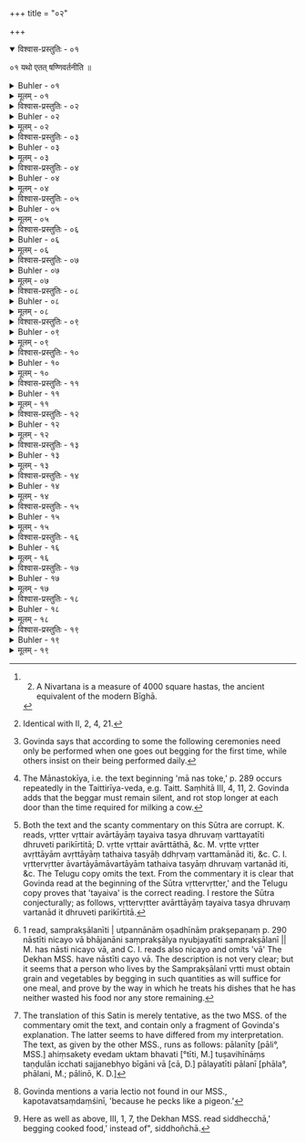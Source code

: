 +++
title = "०२"

+++
<details open><summary>विश्वास-प्रस्तुतिः - ०१</summary>

०१  यथो एतत् षण्णिवर्तनीति ॥
</details>

<details><summary>Buhler - ०१</summary>

1. As regards (the mode of subsistence called) Shaṇṇivartanī, (that) is (as follows):
</details>

<details><summary>मूलम् - ०१</summary>

०१  यथो एतत् षण्णिवर्तनीति ॥
</details>

<details><summary>विश्वास-प्रस्तुतिः - ०२</summary>

०२  षड् एव निवर्तनानि निरुपहतानि करोति । स्वामिने भागमुत्सृजत्य् अनुज्ञातं वा गृह्णाति ॥
</details>

<details><summary>Buhler - ०२</summary>

2. He cultivates six Nivartanas (of) fallow (land); he gives a share to the owner (of the soil), or solicits his permission (to keep the whole produce). [^1] 


[^1]:  2. A Nivartana is a measure of 4000 square hastas, the ancient equivalent of the modern Bīghā.
</details>

<details><summary>मूलम् - ०२</summary>

०२  षड् एव निवर्तनानि निरुपहतानि करोति । स्वामिने भागमुत्सृजत्य् अनुज्ञातं वा गृह्णाति ॥
</details>

<details><summary>विश्वास-प्रस्तुतिः - ०३</summary>

०३  प्राक् प्रातराशात् कर्षी स्याद् अस्यूतनासिकाभ्यांसमुष्काभ्याम् अतुदन्न् आरया मुहुर्मुहुर् अभ्युच्छन्दयन् ॥ {= ब्ध्स् २।२।४।२०-२१}
</details>

<details><summary>Buhler - ०३</summary>

3. Let him plough before breakfast with two bulls whose noses have not been pierced, not striking (them) with the goad, (but) frequently coaxing (them). [^2] 


[^2]:  Identical with II, 2, 4, 21.
</details>

<details><summary>मूलम् - ०३</summary>

०३  प्राक् प्रातराशात् कर्षी स्याद् अस्यूतनासिकाभ्यांसमुष्काभ्याम् अतुदन्न् आरया मुहुर्मुहुर् अभ्युच्छन्दयन् ॥ {= ब्ध्स् २।२।४।२०-२१}
</details>

<details><summary>विश्वास-प्रस्तुतिः - ०४</summary>

०४  एतेन विधिना षण्निवर्तनानि करोतीतिषण्णिवर्तनी ॥ [k: षण्णिवर्तनानि]
</details>

<details><summary>Buhler - ०४</summary>

4. If he cultivates six Nivartanas in this manner (and subsists thereby), that is (the mode of living called) Shaṇṇivartanī (subsistence on six Nivartanas).
</details>

<details><summary>मूलम् - ०४</summary>

०४  एतेन विधिना षण्निवर्तनानि करोतीतिषण्णिवर्तनी ॥ [k: षण्णिवर्तनानि]
</details>

<details><summary>विश्वास-प्रस्तुतिः - ०५</summary>

०५  कौद्दालीति । जलाभ्याशे कुद्दालेन वा फालेन वा तीक्ष्णकाष्ठेन वा खनति बीजान्य् आवपति कन्दमूलफलशाकौषधीर् निष्पादयति ॥
</details>

<details><summary>Buhler - ०५</summary>

5. (As regards the mode of subsistence called) Kauddālī, he digs up (the soil) near a water(-course or tank) with a spade, a ploughshare, or a pointed piece of wood, sows seed, (and) grows bulbs, roots, fruit, pot-herbs, and vegetables.
</details>

<details><summary>मूलम् - ०५</summary>

०५  कौद्दालीति । जलाभ्याशे कुद्दालेन वा फालेन वा तीक्ष्णकाष्ठेन वा खनति बीजान्य् आवपति कन्दमूलफलशाकौषधीर् निष्पादयति ॥
</details>

<details><summary>विश्वास-प्रस्तुतिः - ०६</summary>

०६  कुद्दालेन करोतीति कौद्दाली ॥
</details>

<details><summary>Buhler - ०६</summary>

6. (If he thus) cultivates (land) with a spade (and lives on its produce), that is the (mode of life called) Kauddālī (subsistence by the spade). [^3] 


[^3]:  Govinda says that according to some the following ceremonies need only be performed when one goes out begging for the first time, while others insist on their being performed daily.
</details>

<details><summary>मूलम् - ०६</summary>

०६  कुद्दालेन करोतीति कौद्दाली ॥
</details>

<details><summary>विश्वास-प्रस्तुतिः - ०७</summary>

०७  ध्रुवया वर्तमानः शुक्लेन वाससा शिरो वेष्टयति । भूत्यैत्वा शिरो वेष्टयामीति । ब्रह्मवर्चसम् असि ब्रह्मवर्चसाय त्वेतिकृष्णाजिनम् आदत्ते ऽब्लिङ्गाभिः पवित्रम् । बलम् असि बलाय [H:वलाय] त्वेति कमण्डलुम् । धान्यम् असि पुष्ट्यै त्वेति वीवधम् । सखा मा गोपायेति दण्डम् ॥
</details>

<details><summary>Buhler - ०७</summary>

7. He who lives by the (mode of subsistence called) Dhruvā, wraps up his head in a white dress (saying), 'For the sake of welfare I wrap thee up, O head,' (and) takes the skin of a black antelope (with the words), '(Thou art) spiritual pre-eminence, (I take thee) for the sake of spiritual pre-eminence;' the Pavitra (reciting) the Abliṅga texts; the water-pot (saying), 'Thou art strength, (I take) thee for [^4]  the sake of strength;' the yoke for carrying burdens (saying), 'Thou art grain, (I take) thee for the sake of prosperity;' the staff (saying), '(Thou art) a friend, protect me.'


[^4]:  The Mānastokīya, i.e. the text beginning 'mā nas toke,' p. 289 occurs repeatedly in the Taittirīya-veda, e.g. Taitt. Saṃhitā III, 4, 11, 2. Govinda adds that the beggar must remain silent, and rot stop longer at each door than the time required for milking a cow.
</details>

<details><summary>मूलम् - ०७</summary>

०७  ध्रुवया वर्तमानः शुक्लेन वाससा शिरो वेष्टयति । भूत्यैत्वा शिरो वेष्टयामीति । ब्रह्मवर्चसम् असि ब्रह्मवर्चसाय त्वेतिकृष्णाजिनम् आदत्ते ऽब्लिङ्गाभिः पवित्रम् । बलम् असि बलाय [H:वलाय] त्वेति कमण्डलुम् । धान्यम् असि पुष्ट्यै त्वेति वीवधम् । सखा मा गोपायेति दण्डम् ॥
</details>

<details><summary>विश्वास-प्रस्तुतिः - ०८</summary>

०८  अथोपनिष्क्रम्य व्याहृतीर् जपित्वा दिशाम् अनुमन्त्रणं जपति ।  
पृथिवी चान्तरिक्षं च द्यौर् नक्षत्राणि या दिशः ।  
अग्निर् वायुश् च सूर्यश् च पान्तु मां पथि देवताः ॥ इति ॥
</details>

<details><summary>Buhler - ०८</summary>

8. On leaving (his hut), he mutters the Vyāhṛtis, and (afterwards the verse used for) hallowing the quarters of the horizon, 'May the earth, the middle sphere, the sky, the constellations, and all the quarters of the horizon, fire, air, and sun, (may all these) deities protect me on my road.'
</details>

<details><summary>मूलम् - ०८</summary>

०८  अथोपनिष्क्रम्य व्याहृतीर् जपित्वा दिशाम् अनुमन्त्रणं जपति ।  
पृथिवी चान्तरिक्षं च द्यौर् नक्षत्राणि या दिशः ।  
अग्निर् वायुश् च सूर्यश् च पान्तु मां पथि देवताः ॥ इति ॥
</details>

<details><summary>विश्वास-प्रस्तुतिः - ०९</summary>

०९  मानस्तोकीयं जपित्वा ग्रामं प्रविश्य गृहद्वारेगृहद्वारआत्मानं वीवधेन सह दर्शनात् संदर्शनीत्य् आचक्षते ॥
</details>

<details><summary>Buhler - ०९</summary>

9. Because, after muttering the Mānastokīya (text) and entering the village, he shows himself with the yoke (on his shoulder) at the door of each house, they call it 'showing oneself.'
</details>

<details><summary>मूलम् - ०९</summary>

०९  मानस्तोकीयं जपित्वा ग्रामं प्रविश्य गृहद्वारेगृहद्वारआत्मानं वीवधेन सह दर्शनात् संदर्शनीत्य् आचक्षते ॥
</details>

<details><summary>विश्वास-प्रस्तुतिः - १०</summary>

१०  वृत्तेर् वृत्तेर् अवार्त्तायां तयैव तस्य ध्रुवं वर्तनाद्ध्रुवेति परिकीर्तिता ॥
</details>

<details><summary>Buhler - १०</summary>

10. Because, if every (other) livelihood fails, he persistently (dhruvam) supports himself by this (mode of living), it is called Dhruvā (the unchangeable). [^5] 


[^5]:  Both the text and the scanty commentary on this Sūtra are corrupt. K. reads, vṛtter vṛttair avārtāyāṃ tayaiva tasya dhruvaṃ varttayatīti dhruveti parikīrtitā; D. vṛtte vṛttair avārttāthā, &c. M. vṛtte vṛtter avṛttāyām avṛttāyāṃ tathaiva tasyāḥ ddhṛvaṃ varttamānād iti, &c. C. I. vṛttervṛtter āvartāyāmāvartāyām tathaiva tasyāṃ dhruvaṃ vartanād iti, &c. The Telugu copy omits the text. From the commentary it is clear that Govinda read at the beginning of the Sūtra vṛttervṛtter,' and the Telugu copy proves that 'tayaiva' is the correct reading. I restore the Sūtra conjecturally; as follows, vṛttervṛtter avārttāyāṃ tayaiva tasya dhruvaṃ vartanād it dhruveti parikīrtitā.
</details>

<details><summary>मूलम् - १०</summary>

१०  वृत्तेर् वृत्तेर् अवार्त्तायां तयैव तस्य ध्रुवं वर्तनाद्ध्रुवेति परिकीर्तिता ॥
</details>

<details><summary>विश्वास-प्रस्तुतिः - ११</summary>

११  संप्रक्षालनीति । उत्पन्नानाम् ओषधीनां प्रक्षेपणम् । निक्षेपणं नास्ति निचयो वा । भाजनानि संप्रक्षाल्य न्युब्जतीतिसंप्रक्षालनी ॥
</details>

<details><summary>Buhler - ११</summary>

11. (As regards the mode of life called) Samprakṣālanī, (if, in order to show that) there is no waste of the vegetable (substances) obtained nor [^6]  any hoarding, he turns the dishes, after washing them, upside down, (that is the livelihood called) Samprakṣālanī (living by washing).


[^6]:  1 read, samprakṣālanīti | utpannānām oṣadhīnām prakṣepaṇaṃ p. 290 nāstīti nicayo vā bhājanāni saṃprakṣālya nyubjayatīti samprakṣālanī || M. has nāsti nicayo vā, and C. I. reads also nicayo and omits 'vā' The Dekhan MSS. have nāstīti cayo vā. The description is not very clear; but it seems that a person who lives by the Samprakṣālanī vṛtti must obtain grain and vegetables by begging in such quantities as will suffice for one meal, and prove by the way in which he treats his dishes that he has neither wasted his food nor any store remaining.
</details>

<details><summary>मूलम् - ११</summary>

११  संप्रक्षालनीति । उत्पन्नानाम् ओषधीनां प्रक्षेपणम् । निक्षेपणं नास्ति निचयो वा । भाजनानि संप्रक्षाल्य न्युब्जतीतिसंप्रक्षालनी ॥
</details>

<details><summary>विश्वास-प्रस्तुतिः - १२</summary>

१२  समूहेति । अवारितस्थानेषु पथिषु वा क्षेत्रेषुवाप्रतिहतावकाशेषु वा यत्र यत्रौषधयो विद्यन्ते तत्र तत्रसमूहन्या समुह्य ताभिर् वर्तयतीति समूहा ॥
</details>

<details><summary>Buhler - १२</summary>

12. As to the (mode of subsistence called) Samūhā, (if) he sweeps up (grain) with a broom in permitted places where (grain-bearing) plants are found, either on a road or in fields the access to which is not obstructed (by hedges), and lives on (what he has thus obtained), that (livelihood is called) Samūhā (living by sweeping).
</details>

<details><summary>मूलम् - १२</summary>

१२  समूहेति । अवारितस्थानेषु पथिषु वा क्षेत्रेषुवाप्रतिहतावकाशेषु वा यत्र यत्रौषधयो विद्यन्ते तत्र तत्रसमूहन्या समुह्य ताभिर् वर्तयतीति समूहा ॥
</details>

<details><summary>विश्वास-प्रस्तुतिः - १३</summary>

१३  फालनीत्य् अहिंसिकेत्य् एवेदम् उक्तंभवति । तुषविहीनांस् तण्डुलान् इच्छति सज्जनेभ्यो बीजानि वा । फालयतीति फालनी ॥ [k: पालनीत्य्॥।पालयतीति पालनी]
</details>

<details><summary>Buhler - १३</summary>

13. As to the (mode of life called) Pālanī, it is also named Ahiṃsakā (not hurting), and the following (definition) is given. (If) he tries to obtain from virtuous men husked rice or seeds, and maintains (himself) thereby, that (is the mode of subsistence called) Pālanī. [^7] 


[^7]:  The translation of this Satin is merely tentative, as the two MSS. of the commentary omit the text, and contain only a fragment of Govinda's explanation. The latter seems to have differed from my interpretation. The text, as given by the other MSS., runs as follows: pālanīty [pāli°, MSS.] ahiṃsakety evedam uktam bhavati [°tīti, M.] tuṣavihīnāṃs taṇḍulān icchati sajjanebhyo bīgāni vā [cā, D.] pālayatīti pālanī [phāla°, phālani, M.; pālinō, K. D.]
</details>

<details><summary>मूलम् - १३</summary>

१३  फालनीत्य् अहिंसिकेत्य् एवेदम् उक्तंभवति । तुषविहीनांस् तण्डुलान् इच्छति सज्जनेभ्यो बीजानि वा । फालयतीति फालनी ॥ [k: पालनीत्य्॥।पालयतीति पालनी]
</details>

<details><summary>विश्वास-प्रस्तुतिः - १४</summary>

१४  शिलोञ्छेति । अवारितस्थानेषु पथिषु वाक्षेत्रेषु वाप्रतिहतावकाशेषु वा यत्र यत्रौषधयो विद्यन्ते तत्रतत्रैकैकं कणिशम् उञ्छयित्वा कालेकाले शिलैर् वर्तयतीतिशिलोञ्छा ॥ [k: सिलोञ्छेति ॥। सिलोञ्छा]
</details>

<details><summary>Buhler - १४</summary>

14. As to the (mode of life called) Siloñchā, (if) he gleans single ears in permitted places where (grain-bearing) plants grow, on a road or in fields the access to which is not obstructed, and supports himself by (these) gleanings, (collected) from time to time, that (is the mode of subsistence called) Siloñchā (gleaning).
</details>

<details><summary>मूलम् - १४</summary>

१४  शिलोञ्छेति । अवारितस्थानेषु पथिषु वाक्षेत्रेषु वाप्रतिहतावकाशेषु वा यत्र यत्रौषधयो विद्यन्ते तत्रतत्रैकैकं कणिशम् उञ्छयित्वा कालेकाले शिलैर् वर्तयतीतिशिलोञ्छा ॥ [k: सिलोञ्छेति ॥। सिलोञ्छा]
</details>

<details><summary>विश्वास-प्रस्तुतिः - १५</summary>

१५  कापोतेति । अवारितस्थानेषु पथिषु वा [k omits: वा] क्षेत्रेषु वाप्रतिहतावकाशेषु वा यत्र यत्रौषधयो विद्यन्ते तत्रतत्राङ्गुलीभ्याम् एकैकाम् ओषधिम् उञ्छयित्वा संदंशनात् [k:सन्दर्शनात्] कपोतवद् इति कापोता ॥
</details>

<details><summary>Buhler - १५</summary>

15. As to the (livelihood called) Kapotā, (if) he picks up with two fingers single grains in permitted places, where (grain-bearing) plants grow, either on the road or in fields the access to which is not obstructed, that (is called), because he acts like a pigeon, Kapotā (pigeon-life). [^8] 


[^8]:  Govinda mentions a varia lectio not found in our MSS., kapotavatsaṃdaṃśinī, 'because he pecks like a pigeon.'
</details>

<details><summary>मूलम् - १५</summary>

१५  कापोतेति । अवारितस्थानेषु पथिषु वा [k omits: वा] क्षेत्रेषु वाप्रतिहतावकाशेषु वा यत्र यत्रौषधयो विद्यन्ते तत्रतत्राङ्गुलीभ्याम् एकैकाम् ओषधिम् उञ्छयित्वा संदंशनात् [k:सन्दर्शनात्] कपोतवद् इति कापोता ॥
</details>

<details><summary>विश्वास-प्रस्तुतिः - १६</summary>

१६  सिद्धेच्छेति । वृत्तिभिः श्रान्तो वृद्धत्वाद् धातुक्षयाद् वासज्जनेभ्यः सिद्धम् अन्नम् इच्छतीति सिद्धेच्छा ॥
</details>

<details><summary>Buhler - १६</summary>

16. As to (the mode of life called) Siddhoñchā, (if) tired with the (other) ways of subsistence, he asks, because he has become old or diseased, virtuous men for cooked food, that (is the livelihood called) Siddhoñchā (gleaning cooked food). [^9] 


[^9]:  Here as well as above, III, 1, 7, the Dekhan MSS. read siddhecchā,' begging cooked food,' instead of", siddhoñchā.
</details>

<details><summary>मूलम् - १६</summary>

१६  सिद्धेच्छेति । वृत्तिभिः श्रान्तो वृद्धत्वाद् धातुक्षयाद् वासज्जनेभ्यः सिद्धम् अन्नम् इच्छतीति सिद्धेच्छा ॥
</details>

<details><summary>विश्वास-प्रस्तुतिः - १७</summary>

१७  तस्यात्मनि समारोपणं विद्यतेसंन्यासिवद् उपचारः पवित्रकाषायवासोवर्जम् ॥ [k: तस्यात्मसमारोपणं]
</details>

<details><summary>Buhler - १७</summary>

17. If (he adopts) the latter, he must reposit (the sacred fires) in his soul and behave like an ascetic, except (in using) the cloth for straining water and (wearing) a reddish-brown dress.
</details>

<details><summary>मूलम् - १७</summary>

१७  तस्यात्मनि समारोपणं विद्यतेसंन्यासिवद् उपचारः पवित्रकाषायवासोवर्जम् ॥ [k: तस्यात्मसमारोपणं]
</details>

<details><summary>विश्वास-प्रस्तुतिः - १८</summary>

१८  वान्यापि वृक्षलतावल्ल्योषधीनां च तृणौषधीनां चश्यामाकजर्तिलादीनाम् । वन्याभिर् वर्तयतीतिवान्या ॥ [k: वान्याभिर्]
</details>

<details><summary>Buhler - १८</summary>

18. If he subsists on the produce of the forest, (the fruits) of trees, creepers. and lianas, and of grasses, such as wild millet (śyāmāka) and wild sesamum, that (is called) forest-life.
</details>

<details><summary>मूलम् - १८</summary>

१८  वान्यापि वृक्षलतावल्ल्योषधीनां च तृणौषधीनां चश्यामाकजर्तिलादीनाम् । वन्याभिर् वर्तयतीतिवान्या ॥ [k: वान्याभिर्]
</details>

<details><summary>विश्वास-प्रस्तुतिः - १९</summary>

१९  अथाप्य् उदाहरन्ति ।  
मृगैः सह परिस्पन्दः संवासस् तेभिर्[!] एव च ।  
तैर् एव सदृशी वृत्तिः प्रत्यक्षं स्वर्गलक्षणम् ॥  
प्रत्यक्षं स्वर्गलक्षणम् इति ॥ {०१९  = ब्ध्स् ३।३।२२}
</details>

<details><summary>Buhler - १९</summary>

19. Now they quote also (the following verse): 'Moving about with the beasts, dwelling together with them, and maintaining oneself in a manner similar to theirs, that is clearly the road to heaven.'
</details>

<details><summary>मूलम् - १९</summary>

१९  अथाप्य् उदाहरन्ति ।  
मृगैः सह परिस्पन्दः संवासस् तेभिर्[!] एव च ।  
तैर् एव सदृशी वृत्तिः प्रत्यक्षं स्वर्गलक्षणम् ॥  
प्रत्यक्षं स्वर्गलक्षणम् इति ॥ {०१९  = ब्ध्स् ३।३।२२}
</details>

